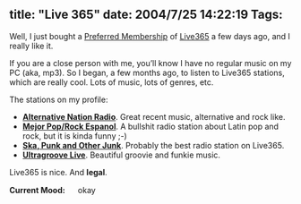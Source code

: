 title: "Live 365"
date: 2004/7/25 14:22:19
Tags: 
---
<p>Well, I just bought a <a href="http://www.live365.com/vip">Preferred Membership</a> of <a href="http://www.live365.com/">Live365</a> a few days ago, and I really like it.

If you are a close person with me, you&#8217;ll know I have no regular music on my PC (aka, mp3). So I began, a few months ago, to listen to Live365 stations, which are really cool. Lots of music, lots of genres, etc.

The stations on my profile:
</p>
<ul>
<li>
<strong><a href="http://www.live365.com/stations/jtava">Alternative Nation Radio</a></strong>. Great recent music, alternative and rock like.</li>
<li>
<strong><a href="http://www.live365.com/stations/aztecas">Mejor Pop/Rock Espanol</a></strong>. A bullshit radio station about Latin pop and rock, but it is kinda funny ;-)</li>
<li>
<strong><a href="http://www.live365.com/stations/wannabepunk2">Ska, Punk and Other Junk</a></strong>. Probably the best radio station on Live365.</li>
<li>
<strong><a href="http://www.live365.com/stations/dj_joff">Ultragroove Live</a></strong>. Beautiful groovie and funkie music.</li>
</ul>
<p>
Live365 is nice. And <strong>legal</strong>.
</p>
<strong>Current Mood:</strong> <img width="15" height="15" src="http://stat.livejournal.com/img/mood/growf/smileys/okay.gif"/> okay
